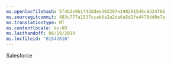 ```yaml
---
ms.openlocfilehash: 5f4b3e9b1f43ddee302297e198291545c8d24f66
ms.sourcegitcommit: 483c777a1537ccab6a2a2da6a5d1fe4470dd0e7e
ms.translationtype: MT
ms.contentlocale: ko-KR
ms.lasthandoff: 06/19/2019
ms.locfileid: "61542616"
---
```

Salesforce